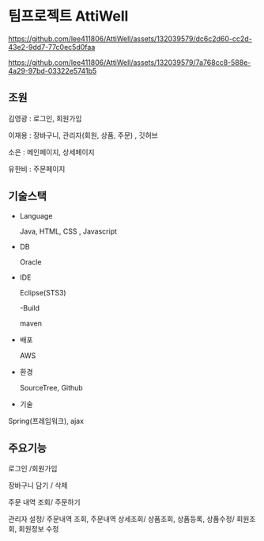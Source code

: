 # 팀프로젝트 AttiWell



https://github.com/lee411806/AttiWell/assets/132039579/dc6c2d60-cc2d-43e2-9dd7-77c0ec5d0faa


https://github.com/lee411806/AttiWell/assets/132039579/7a768cc8-588e-4a29-97bd-03322e5741b5




## 조원
김영광 : 로그인, 회원가입

이재용 : 장바구니, 관리자(회원, 상품, 주문) , 깃허브

  소은 : 메인페이지, 상세페이지
  
유한비 : 주문페이지


 ## 기술스택

 
- Language


   Java, HTML, CSS , Javascript

  
- DB


  Oracle



- IDE


  Eclipse(STS3)


  -Build


  maven


- 배포


  AWS


 - 환경


     SourceTree, Github


- 기술

  
 Spring(프레임워크), ajax



  
## 주요기능

 로그인 /회원가입


 장바구니 담기 / 삭제


 주문 내역 조회/ 주문하기


관리자 설정/  주문내역 조회, 주문내역 상세조회/ 상품조회, 상품등록, 상품수정/  회원조회, 회원정보 수정
  

